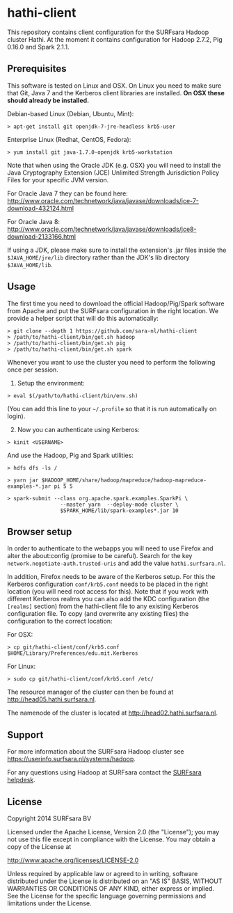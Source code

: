 hathi-client
============

This repository contains client configuration for the SURFsara Hadoop cluster
Hathi. At the moment it contains configuration for Hadoop 2.7.2, Pig 0.16.0
and Spark 2.1.1.

Prerequisites
-------------
This software is tested on Linux and OSX. On Linux you need to make sure that
Git, Java 7 and the Kerberos client libraries are installed. **On OSX these
should already be installed.**

Debian-based Linux (Debian, Ubuntu, Mint):

    > apt-get install git openjdk-7-jre-headless krb5-user

Enterprise Linux (Redhat, CentOS, Fedora):

    > yum install git java-1.7.0-openjdk krb5-workstation

Note that when using the Oracle JDK (e.g. OSX) you will need to install the
Java Cryptography Extension (JCE) Unlimited Strength Jurisdiction Policy Files
for your specific JVM version.

For Oracle Java 7 they can be found here:
<http://www.oracle.com/technetwork/java/javase/downloads/jce-7-download-432124.html>

For Oracle Java 8:
<http://www.oracle.com/technetwork/java/javase/downloads/jce8-download-2133166.html>

If using a JDK, please make sure to install the extension's .jar files inside the
`$JAVA_HOME/jre/lib` directory rather than the JDK's lib directory `$JAVA_HOME/lib`.

Usage
-----

The first time you need to download the official Hadoop/Pig/Spark software from
Apache and put the SURFsara configuration in the right location. We provide a
helper script that will do this automatically:

```
> git clone --depth 1 https://github.com/sara-nl/hathi-client
> /path/to/hathi-client/bin/get.sh hadoop
> /path/to/hathi-client/bin/get.sh pig
> /path/to/hathi-client/bin/get.sh spark
```

Whenever you want to use the cluster you need to perform the following once per
session.

1) Setup the environment:
```
> eval $(/path/to/hathi-client/bin/env.sh)
```
(You can add this line to your `~/.profile` so that it is run automatically on
login).

2) Now you can authenticate using Kerberos:
```
> kinit <USERNAME>
```

And use the Hadoop, Pig and Spark utilities:
```
> hdfs dfs -ls /

> yarn jar $HADOOP_HOME/share/hadoop/mapreduce/hadoop-mapreduce-examples-*.jar pi 5 5

> spark-submit --class org.apache.spark.examples.SparkPi \
                 --master yarn  --deploy-mode cluster \
                 $SPARK_HOME/lib/spark-examples*.jar 10
```
Browser setup
-------------

In order to authenticate to the webapps you will need to use Firefox and alter
the about:config (promise to be careful). Search for the key
`network.negotiate-auth.trusted-uris` and add the value `hathi.surfsara.nl`.

In addition, Firefox needs to be aware of the Kerberos setup. For this the
Kerberos configuration `conf/krb5.conf` needs to be placed in the right
location (you will need root access for this). Note that if you work with
different Kerberos realms you can also add the KDC configuration (the
`[realms]` section) from the hathi-client file to any existing Kerberos
configuration file. To copy (and overwrite any existing files) the
configuration to the correct location:

For OSX:

    > cp git/hathi-client/conf/krb5.conf $HOME/Library/Preferences/edu.mit.Kerberos

For Linux:

    > sudo cp git/hathi-client/conf/krb5.conf /etc/

The resource manager of the cluster can then be found at
<http://head05.hathi.surfsara.nl>.

The namenode of the cluster is located at <http://head02.hathi.surfsara.nl>.

Support
-------

For more information about the SURFsara Hadoop cluster see
<https://userinfo.surfsara.nl/systems/hadoop>.

For any questions using Hadoop at SURFsara contact the [SURFsara
helpdesk](mailto:helpdesk@surfsara.nl?subject=Help%20with%20Hadoop%20hathi-client).

License
-------

Copyright 2014 SURFsara BV

Licensed under the Apache License, Version 2.0 (the "License");
you may not use this file except in compliance with the License.
You may obtain a copy of the License at

<http://www.apache.org/licenses/LICENSE-2.0>

Unless required by applicable law or agreed to in writing, software
distributed under the License is distributed on an "AS IS" BASIS,
WITHOUT WARRANTIES OR CONDITIONS OF ANY KIND, either express or implied.
See the License for the specific language governing permissions and
limitations under the License.

